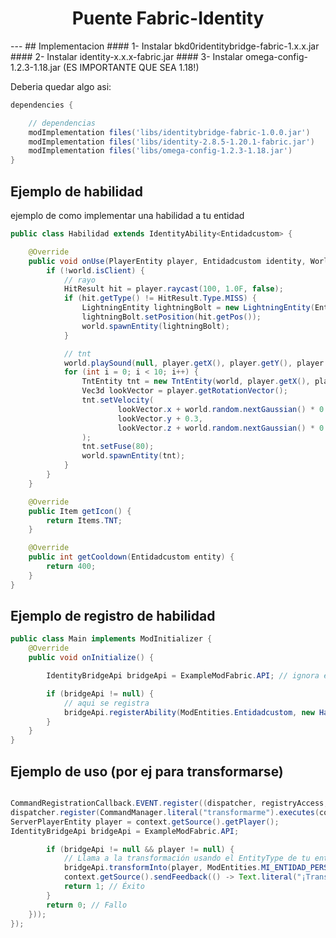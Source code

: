 

<h1 align="center">Puente Fabric-Identity</h1>
---
## Implementacion
 #### 1- Instalar bkd0ridentitybridge-fabric-1.x.x.jar
#### 2- Instalar identity-x.x.x-fabric.jar
#### 3- Instalar omega-config-1.2.3-1.18.jar
(ES IMPORTANTE QUE SEA 1.18!)

Deberia quedar algo asi:
```groovy
dependencies {

    // dependencias
    modImplementation files('libs/identitybridge-fabric-1.0.0.jar')
    modImplementation files('libs/identity-2.8.5-1.20.1-fabric.jar')
    modImplementation files('libs/omega-config-1.2.3-1.18.jar')
}
```
## Ejemplo de habilidad
ejemplo de como implementar una habilidad a tu entidad
```java
public class Habilidad extends IdentityAbility<Entidadcustom> {

    @Override
    public void onUse(PlayerEntity player, Entidadcustom identity, World world) {
        if (!world.isClient) {
            // rayo
            HitResult hit = player.raycast(100, 1.0F, false);
            if (hit.getType() != HitResult.Type.MISS) {
                LightningEntity lightningBolt = new LightningEntity(EntityType.LIGHTNING_BOLT, world);
                lightningBolt.setPosition(hit.getPos());
                world.spawnEntity(lightningBolt);
            }

            // tnt
            world.playSound(null, player.getX(), player.getY(), player.getZ(), SoundEvents.ENTITY_TNT_PRIMED, SoundCategory.PLAYERS, 1.0F, 1.0F);
            for (int i = 0; i < 10; i++) {
                TntEntity tnt = new TntEntity(world, player.getX(), player.getEyeY(), player.getZ(), player);
                Vec3d lookVector = player.getRotationVector();
                tnt.setVelocity(
                        lookVector.x + world.random.nextGaussian() * 0.25,
                        lookVector.y + 0.3,
                        lookVector.z + world.random.nextGaussian() * 0.25
                );
                tnt.setFuse(80);
                world.spawnEntity(tnt);
            }
        }
    }

    @Override
    public Item getIcon() {
        return Items.TNT;
    }

    @Override
    public int getCooldown(Entidadcustom entity) {
        return 400;
    }
}
```

## Ejemplo de registro de habilidad

```java
public class Main implements ModInitializer {
    @Override
    public void onInitialize() {

        IdentityBridgeApi bridgeApi = ExampleModFabric.API; // ignora el ExampleModFabric NFJDSNFJD

        if (bridgeApi != null) {
            // aqui se registra
            bridgeApi.registerAbility(ModEntities.Entidadcustom, new Habilidad());
        }
    }
}
```
## Ejemplo de uso (por ej para transformarse)

```java

CommandRegistrationCallback.EVENT.register((dispatcher, registryAccess, environment) -> {
dispatcher.register(CommandManager.literal("transformarme").executes(context -> {
ServerPlayerEntity player = context.getSource().getPlayer();
IdentityBridgeApi bridgeApi = ExampleModFabric.API;

        if (bridgeApi != null && player != null) {
            // Llama a la transformación usando el EntityType de tu entidad.
            bridgeApi.transformInto(player, ModEntities.MI_ENTIDAD_PERSONALIZADA);
            context.getSource().sendFeedback(() -> Text.literal("¡Transformado!"), false);
            return 1; // Éxito
        }
        return 0; // Fallo
    }));
});
```

